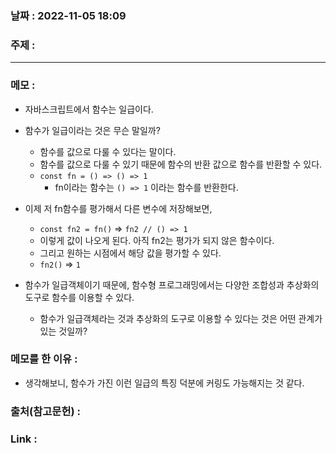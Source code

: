 ### 날짜 : 2022-11-05 18:09
### 주제 : 

---- 

### 메모 : 
- 자바스크립트에서 함수는 일급이다. 
- 함수가 일급이라는 것은 무슨 말일까? 
	- 함수를 값으로 다룰 수 있다는 말이다. 
	- 함수를 값으로 다룰 수 있기 때문에 함수의 반환 값으로 함수를 반환할 수 있다. 
	- `const fn = () => () => 1`
		- fn이라는 함수는 `() => 1` 이라는 함수를 반환한다. 
- 이제 저 fn함수를 평가해서 다른 변수에 저장해보면, 
	- `const fn2 = fn()` => `fn2 // () => 1`
	- 이렇게 값이 나오게 된다. 아직 fn2는 평가가 되지 않은 함수이다. 
	- 그리고 원하는 시점에서 해당 값을 평가할 수 있다. 
	- `fn2()`  => `1` 


- 함수가 일급객체이기 때문에, 함수형 프로그래밍에서는 다양한 조합성과 추상화의 도구로 함수를 이용할 수 있다. 
	- 함수가 일급객체라는 것과 추상화의 도구로 이용할 수 있다는 것은 어떤 관계가 있는 것일까? 



### 메모를 한 이유 : 
- 생각해보니, 함수가 가진 이런 일급의 특징 덕분에 커링도 가능해지는 것 같다. 


### 출처(참고문헌) : 


### Link : 
